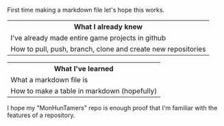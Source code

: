 First time making a markdown file let's hope this works.

<table>
  <tr>
    <th>What I already knew</th>
  </tr>
  <tr>
    <td>I've already made entire game projects in github</td>
  </tr>
  <tr>
    <td>How to pull, push, branch, clone and create new repositories</td>
  </tr>
</table>

<table>
  <tr>
    <th>What I've learned</th>
  </tr>
  <tr>
    <td>What a markdown file is</td>
  </tr>
  <tr>
    <td>How to make a table in markdown (hopefully)</td>
  </tr>
</table>

I hope my "MonHunTamers" repo is enough proof that I'm familiar with the features of a repository.
